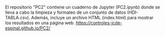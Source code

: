 El repositorio "PC2" contiene un cuaderno de Jupyter (PC2.ipynb) donde se lleva a cabo la limpieza y formateo de un conjunto de datos (HDI-TABLA.csv). Además, incluye un archivo HTML (index.html) para mostrar los resultados en una página web. 
https://controles-icde-espinal.github.io/PC2/
